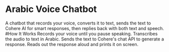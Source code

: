 # Arabic Voice Chatbot 
A chatbot that records your voice, converts it to text, sends the text to Cohere AI for smart responses, then replies back with both text and speech.
#How It Works
Records your voice until you pause speaking.
Transcribes the audio to text in Arabic.
Sends the text to Cohere's chat API to generate a response.
Reads out the response aloud and prints it on screen.
